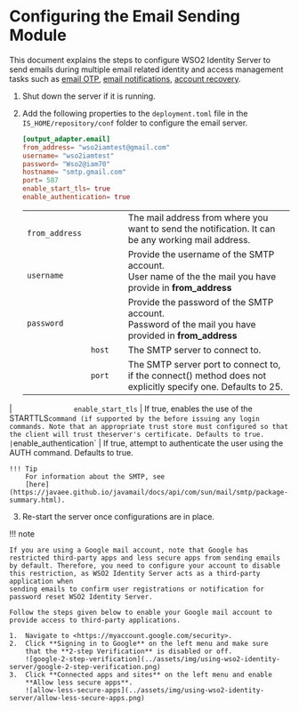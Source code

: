 # Configuring the Email Sending Module

This document explains the steps to configure WSO2 Identity Server to
send emails during multiple email related identity and access management
tasks such as [email OTP](../../learn/configuring-email-otp), [email
notifications](../../learn/enabling-notifications-for-user-operations),
[account recovery](../../learn/password-recovery).

1.  Shut down the server if it is running.
2.  Add the following properties to the `deployment.toml` file in the `IS_HOME/repository/conf` folder to configure the email server.

    ```toml
    [output_adapter.email]
    from_address= "wso2iamtest@gmail.com"
    username= "wso2iamtest"
    password= "Wso2@iam70"
    hostname= "smtp.gmail.com"
    port= 587
    enable_start_tls= true
    enable_authentication= true
    ```
    
    |                                                   |                                                |
    |---------------------------------------------------|------------------------------------------------|
    | `               from_address                `     | The mail address from where you want to send the notification. It can be any working mail address. |
    | `               username                    `     | Provide the username of the SMTP account. <br/> User name of the the mail you have provide in **from_address**    |
    | `               password                        ` | Provide the password of the SMTP account. <br/> Password of the mail you have provided in **from_address**     |
    | `               host                        ` | The SMTP server to connect to. |
    | `               port                         `|The SMTP server port to connect to, if the connect() method does not explicitly specify one. Defaults to 25. |
   | `               enable_start_tls`            | If true, enables the use of the STARTTLS` command (if supported by the before issuing any login commands. Note that an appropriate trust store must configured so that the client will trust theserver's certificate. Defaults to true.
   | `enable_authentication`                      | If true, attempt to authenticate the user using the AUTH command. Defaults to true.
    
    !!! Tip 
        For information about the SMTP, see
        [here](https://javaee.github.io/javamail/docs/api/com/sun/mail/smtp/package-summary.html).
        
3. Re-start the server once configurations are in place.

!!! note

    If you are using a Google mail account, note that Google has
    restricted third-party apps and less secure apps from sending emails
    by default. Therefore, you need to configure your account to disable
    this restriction, as WSO2 Identity Server acts as a third-party application when
    sending emails to confirm user registrations or notification for
    password reset WSO2 Identity Server.     
       
    Follow the steps given below to enable your Google mail account to
    provide access to third-party applications.

    1.  Navigate to <https://myaccount.google.com/security>.
    2.  Click **Signing in to Google** on the left menu and make sure
        that the **2-step Verification** is disabled or off.  
        ![google-2-step-verification](../assets/img/using-wso2-identity-server/google-2-step-verification.png)
    3.  Click **Connected apps and sites** on the left menu and enable
        **Allow less secure apps**.  
        ![allow-less-secure-apps](../assets/img/using-wso2-identity-server/allow-less-secure-apps.png)        
    
